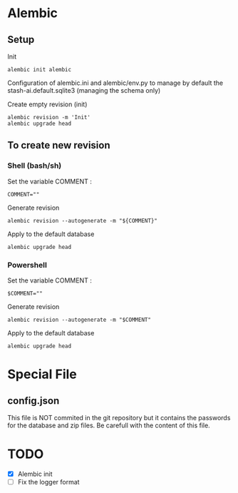 # Alembic
## Setup

Init
```
alembic init alembic
```
Configuration of alembic.ini and alembic/env.py to manage by default the stash-ai.default.sqlite3 (managing the schema only)

Create empty revision (init)

```
alembic revision -m 'Init'
alembic upgrade head
```

## To create new revision
### Shell (bash/sh)

Set the variable COMMENT :

```
COMMENT=""
```

Generate revision 
```
alembic revision --autogenerate -m "${COMMENT}"
```

Apply to the default database
```
alembic upgrade head
```

### Powershell

Set the variable COMMENT :

```
$COMMENT=""
```

Generate revision 
```
alembic revision --autogenerate -m "$COMMENT"
```

Apply to the default database
```
alembic upgrade head
```

# Special File
## config.json

This file is NOT commited in the git repository but it contains the passwords for the database and zip files. Be carefull with the content of this file.

# TODO
- [X] Alembic init
- [ ] Fix the logger format
